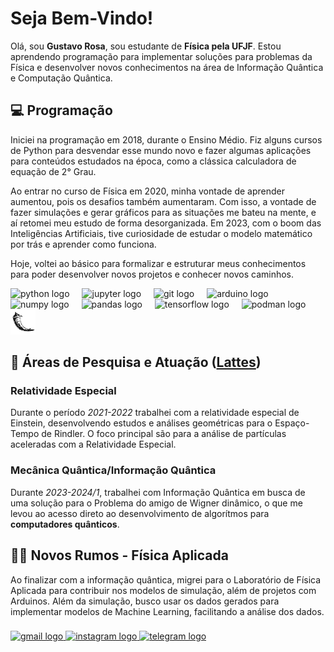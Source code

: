 # Seja Bem-Vindo!
Olá, sou **Gustavo Rosa**, sou estudante de **Física pela UFJF**. Estou aprendendo programação para implementar soluções para problemas da Física e desenvolver novos conhecimentos na área de Informação Quântica e Computação Quântica.

## 💻 Programação
Iniciei na programação em 2018, durante o Ensino Médio. Fiz alguns cursos de Python para desvendar esse mundo novo e fazer algumas aplicações para conteúdos estudados na época, como a clássica calculadora de equação de 2° Grau. 

Ao entrar no curso de Física em 2020, minha vontade de aprender aumentou, pois os desafios também aumentaram. Com isso, a vontade de fazer simulações e gerar gráficos para as situações me bateu na mente, e aí retomei meu estudo de forma desorganizada. Em 2023, com o boom das Inteligências Artificiais, tive curiosidade de estudar o modelo matemático por trás e aprender como funciona.

Hoje, voltei ao básico para formalizar e estruturar meus conhecimentos para poder desenvolver novos projetos e conhecer novos caminhos.

<div align="left">
  <img src="https://cdn.jsdelivr.net/gh/devicons/devicon/icons/python/python-original.svg" height="40" alt="python logo"  />
  <img width="12" />
  <img src="https://cdn.jsdelivr.net/gh/devicons/devicon/icons/jupyter/jupyter-original.svg" height="40" alt="jupyter logo"  />
  <img width="12" />
  <img src="https://cdn.jsdelivr.net/gh/devicons/devicon/icons/git/git-original.svg" height="40" alt="git logo"  />
  <img width="12" />
  <img src="https://cdn.jsdelivr.net/gh/devicons/devicon/icons/arduino/arduino-original.svg" height="40" alt="arduino logo"  />
  <img width="12" />
  <img src="https://cdn.jsdelivr.net/gh/devicons/devicon/icons/numpy/numpy-original.svg" height="40" alt="numpy logo"  />
  <img width="12" />
  <img src="https://cdn.jsdelivr.net/gh/devicons/devicon/icons/pandas/pandas-original.svg" height="40" alt="pandas logo"  />
  <img width="12" />
  <img src="https://cdn.jsdelivr.net/gh/devicons/devicon/icons/tensorflow/tensorflow-original.svg" height="40" alt="tensorflow logo"  />
  <img width="12" />
  <img src="[https://cdn.jsdelivr.net/gh/devicons/devicon/icons/](https://cdn.jsdelivr.net/gh/devicons/devicon/icons/)podman/podman-original.svg" height="40" alt="podman logo"  />
  <img width="12" />
  <img src="https://github.com/devicons/devicon/blob/v2.16.0/icons/flask/flask-original.svg" height="40" alt="flask logo"  />
  
</div>

## 🔎 Áreas de Pesquisa e Atuação ([Lattes](http://lattes.cnpq.br/0146348413076979))
### Relatividade Especial
Durante o período *2021-2022* trabalhei com a relatividade especial de Einstein, desenvolvendo estudos e análises geométricas para o Espaço-Tempo de Rindler. O foco principal são para a análise de partículas aceleradas com a Relatividade Especial.

### Mecânica Quântica/Informação Quântica
Durante *2023-2024/1*, trabalhei com Informação Quântica em busca de uma solução para o Problema do amigo de Wigner dinâmico, o que me levou ao acesso direto ao desenvolvimento de algorítmos para **computadores quânticos**.

## 🧑‍🔬 Novos Rumos - Física Aplicada
Ao finalizar com a informação quântica, migrei para o Laboratório de Física Aplicada para contribuir nos modelos de simulação, além de projetos com Arduinos. Além da simulação, busco usar os dados gerados para implementar modelos de Machine Learning, facilitando a análise dos dados.


###

<div align="left">
  <a href="mailto:ggustavoorosa@gmail.com" target="_blank">
    <img src="https://raw.githubusercontent.com/maurodesouza/profile-readme-generator/master/src/assets/icons/social/gmail/default.svg" width="52" height="40" alt="gmail logo"  />
  </a>
  <a href="https://www.instagram.com/gustavo.orosa" target="_blank">
    <img src="https://raw.githubusercontent.com/maurodesouza/profile-readme-generator/master/src/assets/icons/social/instagram/default.svg" width="52" height="40" alt="instagram logo"  />
  </a>
  <a href="https://t.me/gustavo0rosa" target="_blank">
    <img src="https://raw.githubusercontent.com/maurodesouza/profile-readme-generator/master/src/assets/icons/social/telegram/default.svg" width="52" height="40" alt="telegram logo"  />
  </a>
</div>

